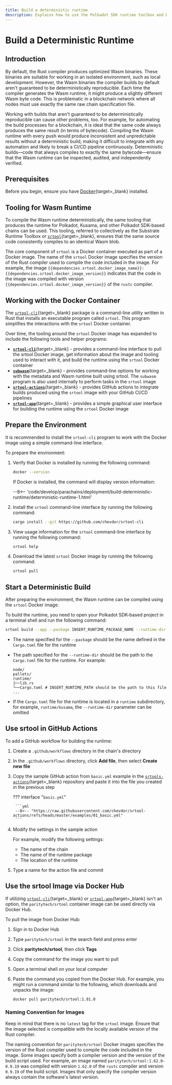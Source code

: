 ```yaml
---
title: Build a deterministic runtime
description: Explains how to use the Polkadot SDK runtime toolbox and Docker to build deterministic Wasm binaries for Polkadot SDK-based chains.
---
```


# Build a Deterministic Runtime

## Introduction

By default, the Rust compiler produces optimized Wasm binaries. These binaries are suitable for working in an isolated environment, such as local development. However, the Wasm binaries the compiler builds by default aren't guaranteed to be deterministically reproducible. Each time the compiler generates the Wasm runtime, it might produce a slightly different Wasm byte code. This is problematic in a blockchain network where all nodes must use exactly the same raw chain specification file.

Working with builds that aren't guaranteed to be deterministically reproducible can cause other problems, too. For example, for automating the build processes for a blockchain, it is ideal that the same code always produces the same result (in terms of bytecode). Compiling the Wasm runtime with every push would produce inconsistent and unpredictable results without a deterministic build, making it difficult to integrate with any automation and likely to break a CI/CD pipeline continuously. Deterministic builds—code that always compiles to exactly the same bytecode—ensure that the Wasm runtime can be inspected, audited, and independently verified.

## Prerequisites

Before you begin, ensure you have [Docker](https://www.docker.com/get-started/){target=\_blank} installed.

## Tooling for Wasm Runtime

To compile the Wasm runtime deterministically, the same tooling that produces the runtime for Polkadot, Kusama, and other Polkadot SDK-based chains can be used. This tooling, referred to collectively as the Substrate Runtime Toolbox or [`srtool`](https://github.com/paritytech/srtool){target=\_blank}, ensures that the same source code consistently compiles to an identical Wasm blob.

The core component of `srtool` is a Docker container executed as part of a Docker image. The name of the `srtool` Docker image specifies the version of the Rust compiler used to compile the code included in the image. For example, the image `{{dependencies.srtool.docker_image_name}}:{{dependencies.srtool.docker_image_version}}` indicates that the code in the image was compiled with version `{{dependencies.srtool.docker_image_version}}` of the `rustc` compiler.

## Working with the Docker Container

The [`srtool-cli`](https://github.com/chevdor/srtool-cli){target=\_blank} package is a command-line utility written in Rust that installs an executable program called `srtool`. This program simplifies the interactions with the `srtool` Docker container.

Over time, the tooling around the `srtool` Docker image has expanded to include the following tools and helper programs:

- [**`srtool-cli`**](https://github.com/chevdor/srtool-cli){target=\_blank} - provides a command-line interface to pull the srtool Docker image, get information about the image and tooling used to interact with it, and build the runtime using the `srtool` Docker container
- [**`subwasm`**](https://github.com/chevdor/subwasm){target=\_blank} - provides command-line options for working with the metadata and Wasm runtime built using srtool. The `subwasm` program is also used internally to perform tasks in the `srtool` image
- [**`srtool-actions`**](https://github.com/chevdor/srtool-actions){target=\_blank} - provides GitHub actions to integrate builds produced using the `srtool` image with your GitHub CI/CD pipelines
- [**`srtool-app`**](https://gitlab.com/chevdor/srtool-app){target=\_blank} - provides a simple graphical user interface for building the runtime using the `srtool` Docker image

## Prepare the Environment

It is recommended to install the `srtool-cli` program to work with the Docker image using a simple command-line interface.

To prepare the environment:

1. Verify that Docker is installed by running the following command:

    ```bash
    docker --version
    ```

    If Docker is installed, the command will display version information:

    --8<-- 'code/develop/parachains/deployment/build-deterministic-runtime/deterministic-runtime-1.html'

2. Install the `srtool` command-line interface by running the following command:

    ```bash
    cargo install --git https://github.com/chevdor/srtool-cli
    ```

3. View usage information for the `srtool` command-line interface by running the following command:

    ```bash
    srtool help
    ```

4. Download the latest `srtool` Docker image by running the following command:

    ```bash
    srtool pull
    ```

## Start a Deterministic Build

After preparing the environment, the Wasm runtime can be compiled using the `srtool` Docker image.

To build the runtime, you need to open your Polkadot SDK-based project in a terminal shell and run the following command:

```bash
srtool build --app --package INSERT_RUNTIME_PACKAGE_NAME --runtime-dir INSERT_RUNTIME_PATH 
```

- The name specified for the `--package` should be the name defined in the `Cargo.toml` file for the runtime
- The path specified for the `--runtime-dir` should be the path to the `Cargo.toml` file for the runtime. For example:

    ```plain
    node/
    pallets/
    runtime/
    ├──lib.rs
    └──Cargo.toml # INSERT_RUNTIME_PATH should be the path to this file
    ...
    ```

- If the `Cargo.toml` file for the runtime is located in a `runtime` subdirectory, for example, `runtime/kusama`, the `--runtime-dir` parameter can be omitted

## Use srtool in GitHub Actions

To add a GitHub workflow for building the runtime:

1. Create a `.github/workflows` directory in the chain's directory
2. In the `.github/workflows` directory, click **Add file**, then select **Create new file**
3. Copy the sample GitHub action from `basic.yml` example in the [`srtools-actions`](https://github.com/chevdor/srtool-actions){target=\_blank} repository and paste it into the file you created in the previous step

    ??? interface "`basic.yml`"

        ```yml
        --8<-- "https://raw.githubusercontent.com/chevdor/srtool-actions/refs/heads/master/examples/01_basic.yml"
        ```

4. Modify the settings in the sample action

    For example, modify the following settings:

    - The name of the chain
    - The name of the runtime package
    - The location of the runtime

5. Type a name for the action file and commit

## Use the srtool Image via Docker Hub

If utilizing [`srtool-cli`](https://github.com/chevdor/srtool-cli){target=\_blank} or [`srtool-app`](https://gitlab.com/chevdor/srtool-app){target=\_blank} isn't an option, the `paritytech/srtool` container image can be used directly via Docker Hub.

To pull the image from Docker Hub:

1. Sign in to Docker Hub
2. Type `paritytech/srtool` in the search field and press enter
3. Click **paritytech/srtool**, then click **Tags**
4. Copy the command for the image you want to pull
5. Open a terminal shell on your local computer
6. Paste the command you copied from the Docker Hub. For example, you might run a command similar to the following, which downloads and unpacks the image:

    ```bash
    docker pull paritytech/srtool:1.81.0
    ```

### Naming Convention for Images

Keep in mind that there is no `latest` tag for the `srtool` image. Ensure that the image selected is compatible with the locally available version of the Rust compiler.

The naming convention for `paritytech/srtool` Docker images specifies the version of the Rust compiler used to compile the code included in the image. Some images specify both a compiler version and the version of the build script used. For example, an image named `paritytech/srtool:1.62.0-0.9.19` was compiled with version `1.62.0` of the `rustc` compiler and version `0.9.19` of the build script. Images that only specify the compiler version always contain the software's latest version.

